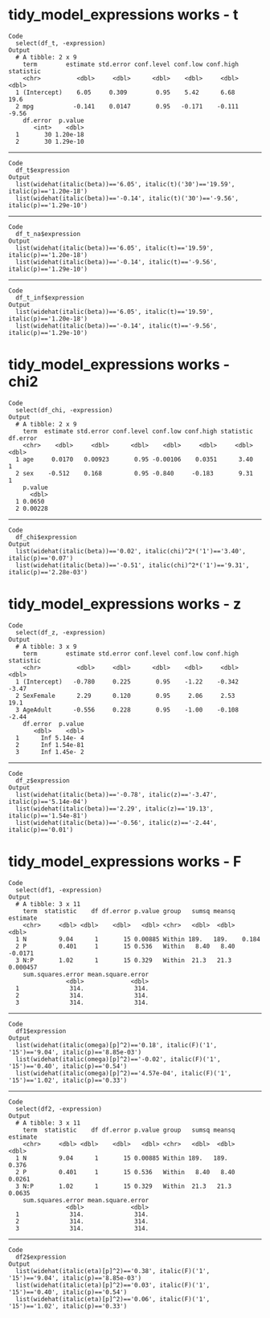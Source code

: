 # tidy_model_expressions works - t

    Code
      select(df_t, -expression)
    Output
      # A tibble: 2 x 9
        term        estimate std.error conf.level conf.low conf.high statistic
        <chr>          <dbl>     <dbl>      <dbl>    <dbl>     <dbl>     <dbl>
      1 (Intercept)    6.05     0.309        0.95    5.42      6.68      19.6 
      2 mpg           -0.141    0.0147       0.95   -0.171    -0.111     -9.56
        df.error  p.value
           <int>    <dbl>
      1       30 1.20e-18
      2       30 1.29e-10

---

    Code
      df_t$expression
    Output
      list(widehat(italic(beta))=='6.05', italic(t)('30')=='19.59', italic(p)=='1.20e-18')
      list(widehat(italic(beta))=='-0.14', italic(t)('30')=='-9.56', italic(p)=='1.29e-10')

---

    Code
      df_t_na$expression
    Output
      list(widehat(italic(beta))=='6.05', italic(t)=='19.59', italic(p)=='1.20e-18')
      list(widehat(italic(beta))=='-0.14', italic(t)=='-9.56', italic(p)=='1.29e-10')

---

    Code
      df_t_inf$expression
    Output
      list(widehat(italic(beta))=='6.05', italic(t)=='19.59', italic(p)=='1.20e-18')
      list(widehat(italic(beta))=='-0.14', italic(t)=='-9.56', italic(p)=='1.29e-10')

# tidy_model_expressions works - chi2

    Code
      select(df_chi, -expression)
    Output
      # A tibble: 2 x 9
        term  estimate std.error conf.level conf.low conf.high statistic df.error
        <chr>    <dbl>     <dbl>      <dbl>    <dbl>     <dbl>     <dbl>    <dbl>
      1 age     0.0170   0.00923       0.95 -0.00106    0.0351      3.40        1
      2 sex    -0.512    0.168         0.95 -0.840     -0.183       9.31        1
        p.value
          <dbl>
      1 0.0650 
      2 0.00228

---

    Code
      df_chi$expression
    Output
      list(widehat(italic(beta))=='0.02', italic(chi)^2*('1')=='3.40', italic(p)=='0.07')
      list(widehat(italic(beta))=='-0.51', italic(chi)^2*('1')=='9.31', italic(p)=='2.28e-03')

# tidy_model_expressions works - z

    Code
      select(df_z, -expression)
    Output
      # A tibble: 3 x 9
        term        estimate std.error conf.level conf.low conf.high statistic
        <chr>          <dbl>     <dbl>      <dbl>    <dbl>     <dbl>     <dbl>
      1 (Intercept)   -0.780     0.225       0.95    -1.22    -0.342     -3.47
      2 SexFemale      2.29      0.120       0.95     2.06     2.53      19.1 
      3 AgeAdult      -0.556     0.228       0.95    -1.00    -0.108     -2.44
        df.error  p.value
           <dbl>    <dbl>
      1      Inf 5.14e- 4
      2      Inf 1.54e-81
      3      Inf 1.45e- 2

---

    Code
      df_z$expression
    Output
      list(widehat(italic(beta))=='-0.78', italic(z)=='-3.47', italic(p)=='5.14e-04')
      list(widehat(italic(beta))=='2.29', italic(z)=='19.13', italic(p)=='1.54e-81')
      list(widehat(italic(beta))=='-0.56', italic(z)=='-2.44', italic(p)=='0.01')

# tidy_model_expressions works - F

    Code
      select(df1, -expression)
    Output
      # A tibble: 3 x 11
        term  statistic    df df.error p.value group   sumsq meansq  estimate
        <chr>     <dbl> <dbl>    <dbl>   <dbl> <chr>   <dbl>  <dbl>     <dbl>
      1 N         9.04      1       15 0.00885 Within 189.   189.    0.184   
      2 P         0.401     1       15 0.536   Within   8.40   8.40 -0.0171  
      3 N:P       1.02      1       15 0.329   Within  21.3   21.3   0.000457
        sum.squares.error mean.square.error
                    <dbl>             <dbl>
      1              314.              314.
      2              314.              314.
      3              314.              314.

---

    Code
      df1$expression
    Output
      list(widehat(italic(omega)[p]^2)=='0.18', italic(F)('1', '15')=='9.04', italic(p)=='8.85e-03')
      list(widehat(italic(omega)[p]^2)=='-0.02', italic(F)('1', '15')=='0.40', italic(p)=='0.54')
      list(widehat(italic(omega)[p]^2)=='4.57e-04', italic(F)('1', '15')=='1.02', italic(p)=='0.33')

---

    Code
      select(df2, -expression)
    Output
      # A tibble: 3 x 11
        term  statistic    df df.error p.value group   sumsq meansq estimate
        <chr>     <dbl> <dbl>    <dbl>   <dbl> <chr>   <dbl>  <dbl>    <dbl>
      1 N         9.04      1       15 0.00885 Within 189.   189.     0.376 
      2 P         0.401     1       15 0.536   Within   8.40   8.40   0.0261
      3 N:P       1.02      1       15 0.329   Within  21.3   21.3    0.0635
        sum.squares.error mean.square.error
                    <dbl>             <dbl>
      1              314.              314.
      2              314.              314.
      3              314.              314.

---

    Code
      df2$expression
    Output
      list(widehat(italic(eta)[p]^2)=='0.38', italic(F)('1', '15')=='9.04', italic(p)=='8.85e-03')
      list(widehat(italic(eta)[p]^2)=='0.03', italic(F)('1', '15')=='0.40', italic(p)=='0.54')
      list(widehat(italic(eta)[p]^2)=='0.06', italic(F)('1', '15')=='1.02', italic(p)=='0.33')

